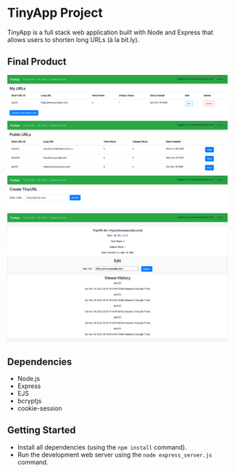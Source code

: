 # TinyApp Project

TinyApp is a full stack web application built with Node and Express that allows users to shorten long URLs (à la bit.ly).

## Final Product

!["Screenshot of URLs page"](https://github.com/Karamvir-Bains/tinyapp/blob/main/docs/urls-page.png)
!["Screenshot of URLs Public page"](https://github.com/Karamvir-Bains/tinyapp/blob/main/docs/urls-public-page.png)
!["Screenshot of URLs Public View page"](https://github.com/Karamvir-Bains/tinyapp/blob/main/docs/urls-view-page.png)
!["Screenshot of URLs Edit View page"](https://github.com/Karamvir-Bains/tinyapp/blob/main/docs/urls-edit-page.png)

## Dependencies

- Node.js
- Express
- EJS
- bcryptjs
- cookie-session

## Getting Started

- Install all dependencies (using the `npm install` command).
- Run the development web server using the `node express_server.js` command.